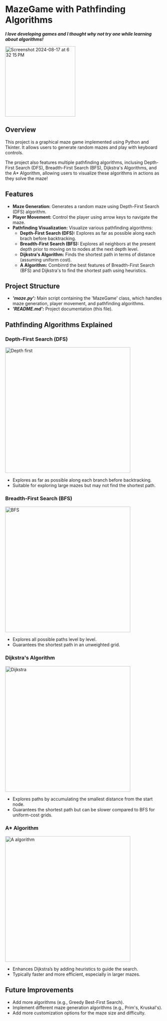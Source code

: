# MazeGame with Pathfinding Algorithms 

***I love developing games and I thought why not try one while learning about algorithms!***


<img width="224" alt="Screenshot 2024-08-17 at 6 32 15 PM" src="https://github.com/user-attachments/assets/df48f45f-a562-4d30-83f9-0a9cb1a96009">

## Overview
This project is a graphical maze game implemented using Python and Tkinter. It allows users to generate random mazes and play with keyboard controls.

The project also features multiple pathfinding algorithms, inclusing Depth-First Search (DFS), Breadth-First Search (BFS), Dijkstra's Algorithms, and the A* Algorithm, allowing users to visualize these algorithms in actions as they solve the maze!

## Features

- **Maze Generation:** Generates a random maze using Depth-First Search (DFS) algorithm.
- **Player Movement:** Control the player using arrow keys to navigate the maze.
- **Pathfinding Visualization:** Visualize various pathfinding algorithms:
    - **Depth-First Search (DFS):** Explores as far as possible along each brach before backtracking.
    - **Breadth-First Search (BFS):** Explores all neighbors at the present depth prior to moving on to nodes at the next depth level.
    - **Dijkstra's Algorithm:** Finds the shortest path in terms of distance (assuming uniform cost).
    - **A Algorithm:** Combinrd the best features of Breadth-First Search (BFS) and Dijkstra's to find the shortest path using heuristics.
 
## Project Structure
- ***'maze.py':*** Main script containing the 'MazeGame' class, which handles maze generation, player movement, and pathfinding algorithms.
- ***'README.md':*** Project documentation (this file).

 ## Pathfinding Algorithms Explained

### Depth-First Search (DFS)

<img src="https://github.com/user-attachments/assets/9c9f52a9-2816-43a3-b4ab-620cdfb8f7aa" alt="Depth first" width="400"/>

- Explores as far as possible along each branch before backtracking.
- Suitable for exploring large mazes but may not find the shortest path.

### Breadth-First Search (BFS)

<img src="https://github.com/user-attachments/assets/d616d7ca-7320-4533-8a37-01994aae360b" alt="BFS" width="400"/>

- Explores all possible paths level by level.
- Guarantees the shortest path in an unweighted grid.

### Dijkstra's Algorithm
<img src="https://github.com/user-attachments/assets/e579b71c-e457-48ac-ae19-e3c0c18c7df7" alt="Dijkstra" width="400"/>

- Explores paths by accumulating the smallest distance from the start node.
- Guarantees the shortest path but can be slower compared to BFS for uniform-cost grids.

### A* Algorithm

<img src="https://github.com/user-attachments/assets/d2e956fc-0529-49cf-8686-9fb51a3ca570" alt="A algorithm" width="400"/>

- Enhances Dijkstra’s by adding heuristics to guide the search.
- Typically faster and more efficient, especially in larger mazes.


## Future Improvements

- Add more algorithms (e.g., Greedy Best-First Search).
- Implement different maze generation algorithms (e.g., Prim's, Kruskal's).
- Add more customization options for the maze size and difficulty.
